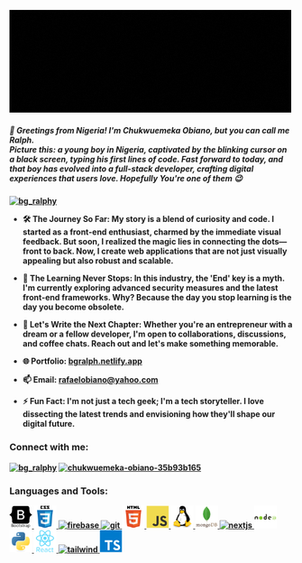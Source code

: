 [![](https://github.com/ciobiano/ciobiano/blob/main/profile.gif)]([https://bgralph.netlify.app/)<!-- If you want the template for my gif, email me! -->
<h5 align="start">👋 Greetings from Nigeria! I'm <strong>Chukwuemeka Obiano</strong>, but you can call me <strong>Ralph<strong/>.<br/>
  Picture this: a young boy in Nigeria, captivated by the blinking cursor on a black screen, typing his first lines of code. Fast forward to today, and that boy has evolved into a full-stack developer, crafting digital experiences that users love.
Hopefully You're one of them 😉
</h5>

<p align="left"> <a href="https://twitter.com/bg_ralphy" target="blank"><img src="https://img.shields.io/twitter/follow/bg_ralphy?logo=twitter&style=for-the-badge" alt="bg_ralphy" /></a> </p>

- 🛠 **The Journey So Far**: My story is a blend of curiosity and code. I started as a front-end enthusiast, charmed by the immediate visual feedback. But soon, I realized the magic lies in connecting the dots—front to back. Now, I create web applications that are not just visually appealing but also robust and scalable.
  

- 🌱 **The Learning Never Stops**: In this industry, the 'End' key is a myth. I'm currently exploring advanced security measures and the latest front-end frameworks. Why? Because the day you stop learning is the day you become obsolete.
  

-  🔗 Let's Write the Next Chapter: Whether you're an entrepreneur with a dream or a fellow developer, I'm open to collaborations, discussions, and coffee chats. Reach out and let's make something memorable.


- 🌐 Portfolio: [bgralph.netlify.app](bgralph.netlify.app)


- 📫 Email: **rafaelobiano@yahoo.com**

  

- ⚡  **Fun Fact**: I'm not just a tech geek; I'm a tech storyteller. I love dissecting the latest trends and envisioning how they'll shape our digital future.
  

<h3 align="left">Connect with me:</h3>
<p align="left">
<a href="https://twitter.com/bg_ralphy" target="blank"><img align="center" src="https://raw.githubusercontent.com/rahuldkjain/github-profile-readme-generator/master/src/images/icons/Social/twitter.svg" alt="bg_ralphy" height="30" width="40" /></a>
<a href="https://linkedin.com/in/chukwuemeka-obiano-35b93b165" target="blank"><img align="center" src="https://raw.githubusercontent.com/rahuldkjain/github-profile-readme-generator/master/src/images/icons/Social/linked-in-alt.svg" alt="chukwuemeka-obiano-35b93b165" height="30" width="40" /></a>
</p>

<h3 align="left">Languages and Tools:</h3>
<p align="left"> <a href="https://getbootstrap.com" target="_blank" rel="noreferrer"> <img src="https://raw.githubusercontent.com/devicons/devicon/master/icons/bootstrap/bootstrap-plain-wordmark.svg" alt="bootstrap" width="40" height="40"/> </a> <a href="https://www.w3schools.com/css/" target="_blank" rel="noreferrer"> <img src="https://raw.githubusercontent.com/devicons/devicon/master/icons/css3/css3-original-wordmark.svg" alt="css3" width="40" height="40"/> </a> <a href="https://firebase.google.com/" target="_blank" rel="noreferrer"> <img src="https://www.vectorlogo.zone/logos/firebase/firebase-icon.svg" alt="firebase" width="40" height="40"/> </a> <a href="https://git-scm.com/" target="_blank" rel="noreferrer"> <img src="https://www.vectorlogo.zone/logos/git-scm/git-scm-icon.svg" alt="git" width="40" height="40"/> </a> <a href="https://www.w3.org/html/" target="_blank" rel="noreferrer"> <img src="https://raw.githubusercontent.com/devicons/devicon/master/icons/html5/html5-original-wordmark.svg" alt="html5" width="40" height="40"/> </a> <a href="https://developer.mozilla.org/en-US/docs/Web/JavaScript" target="_blank" rel="noreferrer"> <img src="https://raw.githubusercontent.com/devicons/devicon/master/icons/javascript/javascript-original.svg" alt="javascript" width="40" height="40"/> </a> <a href="https://www.linux.org/" target="_blank" rel="noreferrer"> <img src="https://raw.githubusercontent.com/devicons/devicon/master/icons/linux/linux-original.svg" alt="linux" width="40" height="40"/> </a> <a href="https://www.mongodb.com/" target="_blank" rel="noreferrer"> <img src="https://raw.githubusercontent.com/devicons/devicon/master/icons/mongodb/mongodb-original-wordmark.svg" alt="mongodb" width="40" height="40"/> </a> <a href="https://nextjs.org/" target="_blank" rel="noreferrer"> <img src="https://cdn.worldvectorlogo.com/logos/nextjs-2.svg" alt="nextjs" width="40" height="40"/> </a> <a href="https://nodejs.org" target="_blank" rel="noreferrer"> <img src="https://raw.githubusercontent.com/devicons/devicon/master/icons/nodejs/nodejs-original-wordmark.svg" alt="nodejs" width="40" height="40"/> </a> <a href="https://www.python.org" target="_blank" rel="noreferrer"> <img src="https://raw.githubusercontent.com/devicons/devicon/master/icons/python/python-original.svg" alt="python" width="40" height="40"/> </a> <a href="https://reactjs.org/" target="_blank" rel="noreferrer"> <img src="https://raw.githubusercontent.com/devicons/devicon/master/icons/react/react-original-wordmark.svg" alt="react" width="40" height="40"/> </a> <a href="https://tailwindcss.com/" target="_blank" rel="noreferrer"> <img src="https://www.vectorlogo.zone/logos/tailwindcss/tailwindcss-icon.svg" alt="tailwind" width="40" height="40"/> </a> <a href="https://www.typescriptlang.org/" target="_blank" rel="noreferrer"> <img src="https://raw.githubusercontent.com/devicons/devicon/master/icons/typescript/typescript-original.svg" alt="typescript" width="40" height="40"/> </a> </p>

